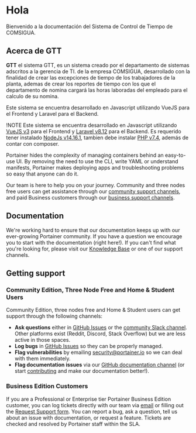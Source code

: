 # Hola

Bienvenido a la documentación del Sistema de Control de Tiempo de COMSIGUA.

## Acerca de GTT

**GTT** el sistema GTT, es un sistema creado por el departamento de sistemas adscritos a la gerencia de TI. de la empresa COMSIGUA, desarrollado con la finalidad de crear las excepciones de tiempo de los trabajadores de la planta, ademas de crear los reportes de tiempo con los que el departamento de nomina cargará las horas laboradas del empleado para el calculo de su nomina.

Este sistema se encuentra desarrollado en Javascript utilizando VueJS para el Frontend y Laravel para el Backend.


!NOTE Este sistema se encuentra desarrollado en Javascript utilizando [VueJS v3](https://vuejs.org/guide/introduction.html) para el Frontend y [Laravel v8.12](https://laravel.com/docs/5.8)  para el Backend. Es requerido tener instalado [NodeJs v14.16.1](https://nodejs.org/ja/blog/release/v14.16.1), tambien debe instalar [PHP v7.4](https://www.php.net/releases/7_4_0.php), además de contar con composer.

Portainer hides the complexity of managing containers behind an easy-to-use UI. By removing the need to use the CLI, write YAML or understand manifests, Portainer makes deploying apps and troubleshooting problems so easy that anyone can do it.

Our team is here to help you on your journey. Community and three nodes free users can get assistance through our [community support channels](./#community-edition), and paid Business customers through our [business support channels](./#business-edition).

## Documentation

We're working hard to ensure that our documentation keeps up with our ever-growing Portainer community. If you have a question we encourage you to start with the documentation (right here!). If you can't find what you're looking for, please visit our [Knowledge Base](https://portal.portainer.io/knowledge) or one of our support channels.

## Getting support

### Community Edition, Three Node Free and Home & Student Users

Community Edition, three nodes free and Home & Student users can get support through the following channels:

- **Ask questions** either in [GitHub Issues](https://github.com/portainer/portainer/issues) or the [community Slack channel](https://join.slack.com/t/portainer/shared_invite/zt-txh3ljab-52QHTyjCqbe5RibC2lcjKA). Other platforms exist (Reddit, Discord, Stack Overflow) but we are less active in those spaces.
- **Log bugs** in [GitHub Issues](https://github.com/portainer/portainer/issues) so they can be properly managed.
- **Flag vulnerabilities** by emailing [security@portainer.io](mailto:security@portainer.io) so we can deal with them immediately.
- **Flag documentation issues** via our [GitHub documentation channel](https://github.com/portainer/portainer-docs/issues) (or start [contributing](contribute/contribute.md) and make our documentation better!).

### Business Edition Customers

If you are a Professional or Enterprise tier Portainer Business Edition customer, you can log tickets directly with our team via [email](mailto:businesssupport@portainer.io) or filling out the [Request Support form](https://www.portainer.io/portainer-business-support). You can report a bug, ask a question, tell us about an issue with documentation, or request a feature. Tickets are checked and resolved by Portainer staff within the SLA.

